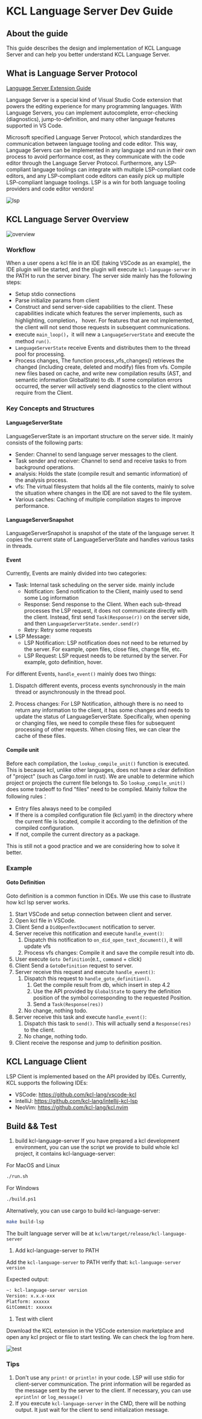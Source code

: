 # KCL Language Server Dev Guide

## About the guide

This guide describes the design and implementation of KCL Language Server and can help you better understand KCL Language Server.

## What is Language Server Protocol

[Language Server Extension Guide](https://code.visualstudio.com/api/language-extensions/language-server-extension-guide)

Language Server is a special kind of Visual Studio Code extension that powers the editing experience for many programming languages. With Language Servers, you can implement autocomplete, error-checking (diagnostics), jump-to-definition, and many other language features supported in VS Code.

Microsoft specified Language Server Protocol, which standardizes the communication between language tooling and code editor. This way, Language Servers can be implemented in any language and run in their own process to avoid performance cost, as they communicate with the code editor through the Language Server Protocol. Furthermore, any LSP-compliant language toolings can integrate with multiple LSP-compliant code editors, and any LSP-compliant code editors can easily pick up multiple LSP-compliant language toolings. LSP is a win for both language tooling providers and code editor vendors!

![lsp](../image/lsp.png)

## KCL Language Server Overview

![overview](../image/overview.png)

### Workflow

When a user opens a kcl file in an IDE (taking VSCode as an example), the IDE plugin will be started, and the plugin will execute `kcl-language-server` in the PATH to run the server binary.
The server side mainly has the following steps:

+ Setup stdio connections
+ Parse initialize params from client
+ Construct and send server-side capabilities to the client. These capabilities indicate which features the server implements, such as highlighting, completion， hover. For features that are not implemented, the client will not send those requests in subsequent communications.
+ execute `main_loop()`，it will new a `LanguageServerState`  and execute the method `run()`.
+ `LanguageServerState` receive Events and distributes them to the thread pool for processing.
+ Process changes, The function process_vfs_changes() retrieves the changed (including create, deleted and modify) files from vfs. Compile new files based on cache, and write new compilation results (AST, and semantic information GlobalState) to db. If some compilation errors occurred, the server will actively send diagnostics to the client without require from the Client.

### Key Concepts and Structures

#### LanguageServerState

LanguageServerState is an important structure on the server side. It mainly consists of the following parts:

+ Sender:  Channel to send language server messages to the client.
+ Task sender and receiver:  Channel to send and receive tasks to from background operations.
+ analysis: Holds the state (compile result and semantic information) of the analysis process.
+ vfs: The virtual filesystem that holds all the file contents, mainly to solve the situation where changes in the IDE are not saved to the file system.
+ Various caches: Caching of multiple compilation stages to improve performance.

#### LanguageServerSnapshot

LanguageServerSnapshot is snapshot of the state of the language server. It copies the current state of LanguageServerState and handles various tasks in threads.

#### Event

Currently, Events are mainly divided into two categories:

+ Task: Internal task scheduling on the server side. mainly include
  + Notification: Send notification to the Client, mainly used to send some Log information
  + Response: Send response to the Client. When each sub-thread processes the LSP request, it does not communicate directly with the client. Instead, first send `Task(Response(r))` on the server side, and then `LanguageServerState.sender.send(r)`
  + Retry: Retry some requests
+ LSP Message:
  + LSP Notification: LSP notification does not need to be returned by the server. For example, open files, close files, change file, etc.
  + LSP Request: LSP request needs to be returned by the server. For example, goto definition, hover.

For different Events, `handle_event()` mainly does two things:

1. Dispatch different events, process events synchronously in the main thread or asynchronously in the thread pool.

2. Process changes: For LSP Notification, although there is no need to return any information to the client, it has some changes and needs to update the status of LanguageServerState. Specifically, when opening or changing files, we need to compile these files for subsequent processing of other requests. When closing files, we can clear the cache of these files.

#### Compile unit

Before each compilation, the `lookup_compile_unit()` function is executed. This is because kcl, unlike other languages, does not have a clear definition of "project" (such as Cargo.toml in rust). We are unable to determine which project or projects the current file belongs to. So `lookup_compile_unit()` does some tradeoff to find "files" need to be compiled. Mainly follow the following rules：

+ Entry files always need to be compiled
+ If there is a compiled configuration file (kcl.yaml) in the directory where the current file is located, compile it according to the definition of the compiled configuration.
+ If not, compile the current directory as a package.

This is still not a good practice and we are considering how to solve it better.

### Example

#### Goto Definition

Goto definition is a common function in IDEs. We use this case to illustrate how kcl lsp server works.

1. Start VSCode and setup connection between client and server.
2. Open kcl file in VSCode.
3. Client Send a `DidOpenTextDocument` notification to server.
4. Server receive this notification and execute `handle_event()`:
   1. Dispatch this notification to `on_did_open_text_document()`, it will update vfs
   2. Process vfs changes: Compile it and save the compile result into db.
5. User execute `Goto Definition`(e.t., `command` + click)
6. Client Send a `GotoDefinition` request to server.
7. Server receive this request and execute `handle_event()`:
   1. Dispatch this request to `handle_goto_definition()`.
      1. Get the compile result from db, which insert in step 4.2
      2. Use the API provided by `GlobalState` to query the definition position of the symbol corresponding to the requested Position.
      3. Send a `Task(Response(res))`
   2. No change, nothing todo.
8. Server receive this task and execute `handle_event()`:
   1. Dispatch this task to `send()`. This will actually send a `Response(res)` to the client.
   2. No change, nothing todo.
9. Client receive the response and jump to definition position.

## KCL Language Client

LSP Client is implemented based on the API provided by IDEs. Currently, KCL supports the following IDEs:

+ VSCode:  <https://github.com/kcl-lang/vscode-kcl>
+ IntelliJ:  <https://github.com/kcl-lang/intellij-kcl-lsp>
+ NeoVim: <https://github.com/kcl-lang/kcl.nvim>

## Build && Test

1. build kcl-language-server
If you have prepared a kcl development environment, you can use the script we provide to build whole kcl project, it contains kcl-language-server:

For MacOS and Linux

```bash
./run.sh
```

For Windows

```bash
./build.ps1
```

Alternatively, you can use cargo to build kcl-language-server:

```bash
make build-lsp
```

The built language server will be at `kclvm/target/release/kcl-language-server`

1. Add kcl-language-server to PATH

Add the `kcl-language-server` to PATH verify that:
`kcl-language-server version`

Expected output:

```bash
~: kcl-language-server version
Version: x.x.x-xxx
Platform: xxxxxx
GitCommit: xxxxxx
```

1. Test with client

Download the KCL extension in the VSCode extension marketplace and open any kcl project or file to start testing. We can check the log from here.

![test](../image/test.png)

### Tips

1. Don't use any `print!` or `println!` in your code. LSP will use stdio for client-server communication. The print information will be regarded as the message sent by the server to the client. If necessary, you can use `eprintln!` or `log_message()`
2. If you execute `kcl-language-server` in the CMD, there will be nothing output. It just wait for the client to send initialization message.
